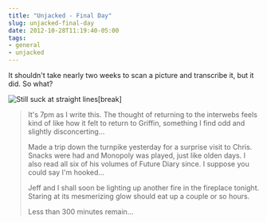 ```yaml
---
title: "Unjacked - Final Day"
slug: unjacked-final-day
date: 2012-10-28T11:19:40-05:00
tags:
- general
- unjacked
---
```

It shouldn't take nearly two weeks to scan a picture and transcribe it, but it did. So what?

![](http://images.dxprog.com/blog/unjacked_day7.jpg "Still suck at straight lines")[break]

> It's 7pm as I write this. The thought of returning to the interwebs feels kind of like how it felt to return to Griffin, something I find odd and slightly disconcerting...
> 
> Made a trip down the turnpike yesterday for a surprise visit to Chris. Snacks were had and Monopoly was played, just like olden days. I also read all six of his volumes of Future Diary since. I suppose you could say I'm hooked...
> 
> Jeff and I shall soon be lighting up another fire in the fireplace tonight. Staring at its mesmerizing glow should eat up a couple or so hours.
> 
> Less than 300 minutes remain...
